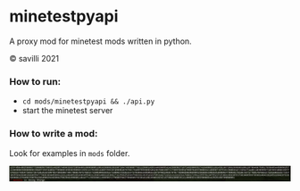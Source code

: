 # minetestpyapi
A proxy mod for minetest mods written in python.

© savilli 2021

### How to run:
- `cd mods/minetestpyapi && ./api.py`
- start the minetest server

### How to write a mod:
Look for examples in `mods` folder.

![screenshot.png](screenshot.png)
